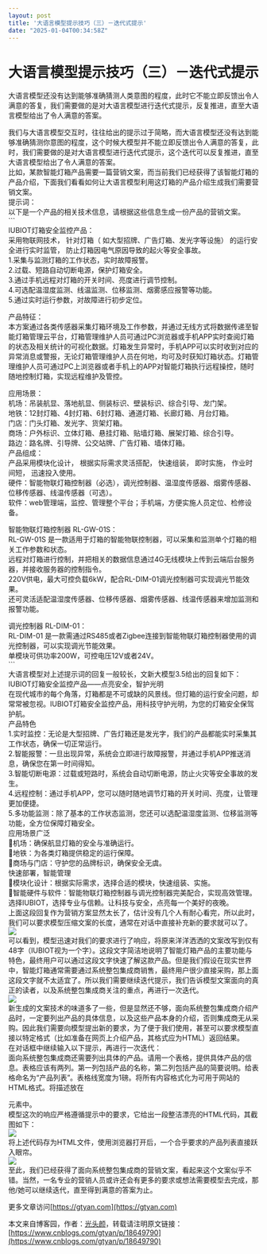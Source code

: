 ```yaml
---
layout: post
title: '大语言模型提示技巧（三）－迭代式提示'
date: "2025-01-04T00:34:58Z"
---
```

大语言模型提示技巧（三）－迭代式提示
==================

大语言模型还没有达到能够准确猜测人类意图的程度，此时它不能立即反馈出令人满意的答复，我们需要做的是对大语言模型进行迭代式提示，反复推进，直至大语言模型给出了令人满意的答案。

我们与大语言模型交互时，往往给出的提示过于简略，而大语言模型还没有达到能够准确猜测你意图的程度，这个时候大模型并不能立即反馈出令人满意的答复，此时，我们需要做的是对大语言模型进行迭代式提示，这个迭代可以反复推进，直至大语言模型给出了令人满意的答案。  
比如，某款智能灯箱产品需要一篇营销文案，而当前我们已经获得了该智能灯箱的产品介绍，下面我们看看如何让大语言模型利用这灯箱的产品介绍生成我们需要营销文案。  
提示词：  
以下是一个产品的相关技术信息，请根据这些信息生成一份产品的营销文案。  
\`\`\`  
IUBIOT灯箱安全监控产品：  
采用物联网技术， 针对灯箱（ 如大型招牌、广告灯箱、发光字等设施） 的运行安全进行实时监管， 防止灯箱因电气原因导致的起火等安全事故。  
1.采集与监测灯箱的工作状态，实时故障报警。  
2.过载、短路自动切断电源，保护灯箱安全。  
3.通过手机远程对灯箱的开关时间、亮度进行调节控制。  
4.可选配温湿度监测、线温监测、位移监测、烟雾感应报警等功能。  
5.通过实时运行参数，对故障进行初步定位。

产品特征：  
本方案通过各类传感器采集灯箱环境及工作参数，并通过无线方式将数据传递至智能灯箱管理云平台，灯箱管理维护人员可通过PC浏览器或手机APP实时查阅灯箱的状态及相关统计的可视化数据。灯箱发生异常时，手机APP可以实时收到对应的异常消息或警报，无论灯箱管理维护人员在何地，均可及时获知灯箱状态。灯箱管理维护人员可通过PC上浏览器或者手机上的APP对智能灯箱执行远程操控，随时随地控制灯箱，实现远程维护及管控。

应用场景：  
机场：吊装航显、落地航显、侧装标识、壁装标识、综合引导、龙门架。  
地铁：12封灯箱、4封灯箱、6封灯箱、通道灯箱、长廊灯箱、月台灯箱。  
门店：门头灯箱、发光字、货架灯箱。  
商场：户外标识、立体灯箱、悬挂灯箱、贴墙灯箱、展架灯箱、综合引导。  
路边：路名牌、引导牌、公交站牌、广告灯箱、墙体灯箱。  
产品组成：  
产品采用模块化设计， 根据实际需求灵活搭配， 快速组装， 即时实施， 作业时间短， 迅速投入使用。  
硬件：智能物联灯箱控制器（必选），调光控制器、温湿度传感器、烟雾传感器、位移传感器、线温传感器（可选）。  
软件：web管理端，监控、管理整个平台；手机端，方便实施人员定位、检修设备。

智能物联灯箱控制器 RL-GW-01S：  
RL-GW-01S 是一款适用于灯箱的智能物联控制器，可以采集和监测单个灯箱的相关工作参数和状态。  
远程对灯箱进行控制，并把相关的数据信息通过4G无线模块上传到云端后台服务器，并接收服务器的控制指令。  
220V供电，最大可控负载6kW，配合RL-DIM-01调光控制器可实现调光节能效果。  
还可灵活适配温湿度传感器、位移传感器、烟雾传感器、线温传感器来增加监测和报警功能。

调光控制器 RL-DIM-01：  
RL-DIM-01 是一款需通过RS485或者Zigbee连接到智能物联灯箱控制器使用的调光控制器，可以实现调光节能效果。  
单模块可供功率200W，可控电压12V或者24V。  
\`\`\`  
大语言模型对上述提示词的回复一般较长，文新大模型3.5给出的回复如下：  
IUBIOT灯箱安全监控产品——点亮安全，智护光明  
在现代城市的每个角落，灯箱都是不可或缺的风景线。但灯箱的运行安全问题，却常常被忽视。IUBIOT灯箱安全监控产品，用科技守护光明，为您的灯箱安全保驾护航。  
产品特色  
1.实时监控：无论是大型招牌、广告灯箱还是发光字，我们的产品都能实时采集其工作状态，确保一切正常运行。  
2.智能报警：一旦出现异常，系统会立即进行故障报警，并通过手机APP推送消息，确保您在第一时间得知。  
3.智能切断电源：过载或短路时，系统会自动切断电源，防止火灾等安全事故的发生。  
4.远程控制：通过手机APP，您可以随时随地调节灯箱的开关时间、亮度，让管理更加便捷。  
5.多功能监测：除了基本的工作状态监测，您还可以选配温湿度监测、位移监测等功能，全方位保障灯箱安全。  
应用场景广泛  
机场：确保航显灯箱的安全与准确运行。  
地铁：为各类灯箱提供稳定的运行保障。  
商场与门店：守护您的品牌标识，确保安全无虞。  
快速部署，智能管理  
模块化设计：根据实际需求，选择合适的模块，快速组装、实施。  
智能硬件与软件：智能物联灯箱控制器与调光控制器完美配合，实现高效管理。  
选择IUBIOT，选择专业与信赖。让科技与安全，点亮每一个美好的夜晚。  
上面这段回复作为营销方案显然太长了，估计没有几个人有耐心看完，所以此时，我们可以要求模型压缩文案的长度，通常在对话中直接补充新的要求就可以了。  
![](https://img2024.cnblogs.com/blog/3579674/202501/3579674-20250103113220846-1872774328.png)  
可以看到，模型迅速对我们的要求进行了响应，将原来洋洋洒洒的文案改写到仅有48字（IUBIOT视为一个字）。这段文字简洁地说明了智能灯箱产品的主要功能与特色，最终用户可以通过这段文字快速了解这款产品。但是我们假设在现实世界中，智能灯箱通常需要通过系统整包集成商销售，最终用户很少直接采购，那上面这段文字就不太适宜了。所以我们需要继续迭代提示，我们告诉模型文案面向的真正的读者，以及系统整包集成商关注的重点，再进行一次迭代。  
![](https://img2024.cnblogs.com/blog/3579674/202501/3579674-20250103113239767-336741397.png)  
新生成的文案技术的味道多了一些，但是显然还不够，面向系统整包集成商介绍产品时，一定要列出产品的具体信息，以及这些产品本身的介绍，否则集成商无从采购。因此我们需要向模型提出新的要求，为了便于我们使用，甚至可以要求模型直接以特定格式（比如准备在网页上介绍产品，其格式应为HTML）返回结果。  
在对话框中继续输入以下提示，再进行一次迭代：  
面向系统整包集成商还需要列出具体的产品。请用一个表格，提供具体产品的信息。表格应该有两列。第一列包括产品的名称，第二列包括产品的简要说明。给表格命名为“产品列表”。表格线宽度为1磅。将所有内容格式化为可用于网站的HTML格式。将描述放在

元素中。  
模型这次的响应严格遵循提示中的要求，它给出一段整洁漂亮的HTML代码，其截图如下：  
![](https://img2024.cnblogs.com/blog/3579674/202501/3579674-20250103113338457-1027254333.png)  
将上述代码存为HTML文件，使用浏览器打开后，一个合乎要求的产品列表直接跃入眼帘。  
![](https://img2024.cnblogs.com/blog/3579674/202501/3579674-20250103113350891-833195327.png)  
至此，我们已经获得了面向系统整包集成商的营销文案，看起来这个文案似乎不错。当然，一名专业的营销人员或许还会有更多的要求或想法需要模型去完成，那他/她可以继续迭代，直至得到满意的答案为止。

更多文章访问[https://gtyan.com](https://gtyan.com)

本文来自博客园，作者：[光头颜](https://www.cnblogs.com/gtyan/)，转载请注明原文链接：[https://www.cnblogs.com/gtyan/p/18649790](https://www.cnblogs.com/gtyan/p/18649790)